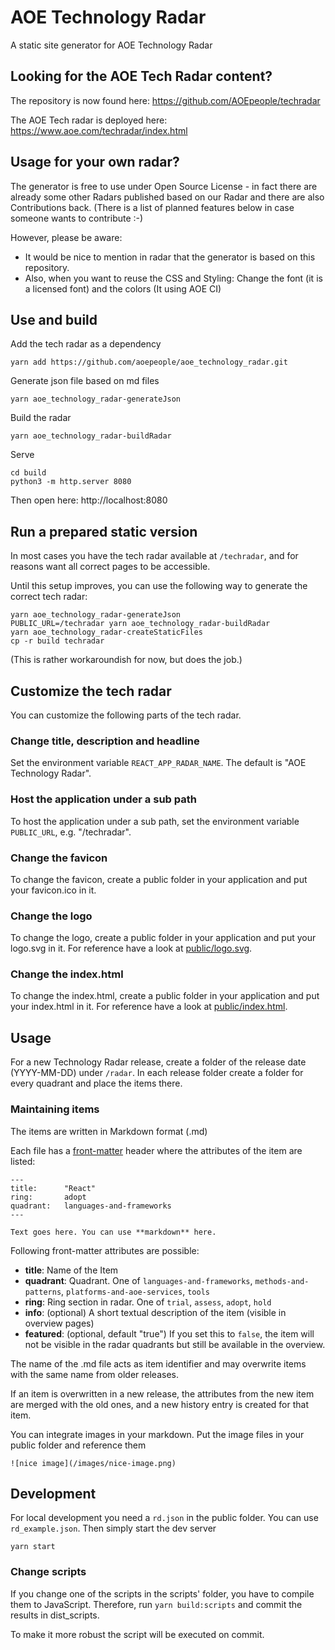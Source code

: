 # AOE Technology Radar

A static site generator for AOE Technology Radar

## Looking for the AOE Tech Radar content?

The repository is now found here: https://github.com/AOEpeople/techradar

The AOE Tech radar is deployed here: https://www.aoe.com/techradar/index.html

## Usage for your own radar?

The generator is free to use under Open Source License - in fact there are already some other Radars published based on our Radar and there are also Contributions back.
(There is a list of planned features below in case someone wants to contribute :-)

However, please be aware:

- It would be nice to mention in radar that the generator is based on this repository.
- Also, when you want to reuse the CSS and Styling: Change the font (it is a licensed font) and the colors (It using AOE CI)

## Use and build

Add the tech radar as a dependency

```
yarn add https://github.com/aoepeople/aoe_technology_radar.git
```

Generate json file based on md files

```
yarn aoe_technology_radar-generateJson
```

Build the radar

```
yarn aoe_technology_radar-buildRadar
```

Serve

```
cd build
python3 -m http.server 8080
```

Then open here: http://localhost:8080

## Run a prepared static version

In most cases you have the tech radar available at `/techradar`, and for reasons want all correct pages to be accessible.

Until this setup improves, you can use the following way to generate the correct tech radar:

```
yarn aoe_technology_radar-generateJson
PUBLIC_URL=/techradar yarn aoe_technology_radar-buildRadar
yarn aoe_technology_radar-createStaticFiles
cp -r build techradar
```

(This is rather workaroundish for now, but does the job.)

## Customize the tech radar

You can customize the following parts of the tech radar.

### Change title, description and headline

Set the environment variable `REACT_APP_RADAR_NAME`. The default is "AOE Technology Radar".

### Host the application under a sub path

To host the application under a sub path, set the environment variable `PUBLIC_URL`, e.g. "/techradar".

### Change the favicon

To change the favicon, create a public folder in your application and put your favicon.ico in it.

### Change the logo

To change the logo, create a public folder in your application and put your logo.svg in it.
For reference have a look at [public/logo.svg](./public/logo.svg).

### Change the index.html

To change the index.html, create a public folder in your application and put your index.html in it.
For reference have a look at [public/index.html](./public/index.html).

## Usage

For a new Technology Radar release, create a folder of the release date
(YYYY-MM-DD) under `/radar`. In each release folder create a folder for every
quadrant and place the items there.

### Maintaining items

The items are written in Markdown format (.md)

Each file has a [front-matter](https://github.com/jxson/front-matter) header
where the attributes of the item are listed:

```
---
title:      "React"
ring:       adopt
quadrant:   languages-and-frameworks
---

Text goes here. You can use **markdown** here.
```

Following front-matter attributes are possible:

- **title**: Name of the Item
- **quadrant**: Quadrant. One of `languages-and-frameworks`,
  `methods-and-patterns`, `platforms-and-aoe-services`, `tools`
- **ring**: Ring section in radar. One of `trial`, `assess`, `adopt`, `hold`
- **info**: (optional) A short textual description of the item (visible in
  overview pages)
- **featured**: (optional, default "true") If you set this to `false`, the item
  will not be visible in the radar quadrants but still be available in the overview.

The name of the .md file acts as item identifier and may overwrite items with
the same name from older releases.

If an item is overwritten in a new release, the attributes from the new item are
merged with the old ones, and a new history entry is created for that item.

You can integrate images in your markdown. Put the image files in your public folder and reference them

```
![nice image](/images/nice-image.png)
```

## Development
For local development you need a `rd.json` in the public folder. You can use `rd_example.json`.
Then simply start the dev server
```
yarn start
```

### Change scripts

If you change one of the scripts in the scripts' folder, you have to compile them to JavaScript.
Therefore, run `yarn build:scripts` and commit the results in dist_scripts.

To make it more robust the script will be executed on commit.
